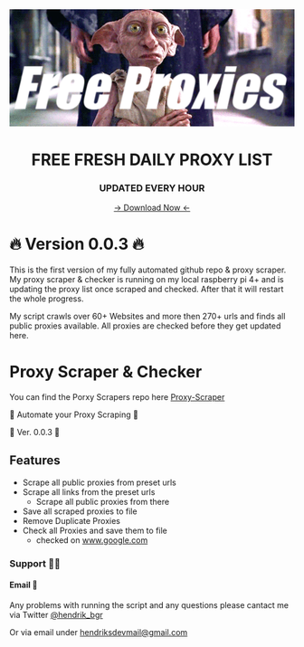 <div align="center">
  <img src="gif.gif" alt="alt text" width="2000px">
  <div>
    <h1>FREE FRESH DAILY PROXY LIST</h1>
    <h3>UPDATED EVERY HOUR</h3>
    <a href="https://raw.githubusercontent.com/hendrikbgr/Free-Proxy-Repo/master/proxy_list.txt" target="_blank">-> Download Now <-</a>
  </div>
</div>

# 🔥 Version 0.0.3 🔥

This is the first version of my fully automated github repo & proxy scraper. My proxy scraper & checker is running on my local raspberry pi 4+ and is updating the proxy list once scraped and checked. After that it will restart the whole progress.

My script crawls over 60+ Websites and more then 270+ urls and finds all public proxies available. All proxies are checked before they get updated here.

# Proxy Scraper & Checker

  You can find the Porxy Scrapers repo here [Proxy-Scraper](https://github.com/hendrikbgr/Proxy-Scraper)

🚀 Automate your Proxy Scraping 🚀

📌 Ver. 0.0.3 📌

## Features

* Scrape all public proxies from preset urls
* Scrape all links from the preset urls
    * Scrape all public proxies from there
* Save all scraped proxies to file
* Remove Duplicate Proxies
* Check all Proxies and save them to file
    * checked on www.google.com

### Support 👨‍💻

#### Email 📩

Any problems with running the script and any questions please cantact me via Twitter [@hendrik_bgr](https://twitter.com/Hendrik_bgr)

Or via email under [hendriksdevmail@gmail.com](mailto:hendriskdevmail@gmail.com)


